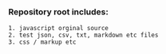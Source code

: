 ### Repository root includes:

    1. javascript orginal source
    2. test json, csv, txt, markdown etc files
    3. css / markup etc
